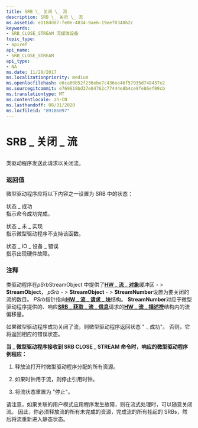 ```yaml
---
title: SRB \_ 关闭 \_ 流
description: SRB \_ 关闭 \_ 流
ms.assetid: e118ddd7-fe0e-4834-9ae6-19eef0348b2c
keywords:
- SRB_CLOSE_STREAM 流媒体设备
topic_type:
- apiref
api_name:
- SRB_CLOSE_STREAM
api_type:
- NA
ms.date: 11/28/2017
ms.localizationpriority: medium
ms.openlocfilehash: e6ca00b52f236ebe7c436ee46f57935d748437e2
ms.sourcegitcommit: e769619bd37e04762c77444e8b4ce9fe86ef09cb
ms.translationtype: MT
ms.contentlocale: zh-CN
ms.lasthandoff: 08/31/2020
ms.locfileid: "89186097"
---
```

# <a name="srb_close_stream"></a>SRB \_ 关闭 \_ 流


## <span id="ddk_srb_close_stream_ks"></span><span id="DDK_SRB_CLOSE_STREAM_KS"></span>


类驱动程序发送此请求以关闭流。

### <a name="span-idreturn_valuespanspan-idreturn_valuespanreturn-value"></a><span id="return_value"></span><span id="RETURN_VALUE"></span>返回值

微型驱动程序应将以下内容之一设置为 SRB 中的状态：

<span id="STATUS_SUCCESS"></span><span id="status_success"></span>状态 \_ 成功  
指示命令成功完成。

<span id="STATUS_NOT_IMPLEMENTED"></span><span id="status_not_implemented"></span>状态 \_ 未 \_ 实现  
指示微型驱动程序不支持该函数。

<span id="STATUS_IO_DEVICE_ERROR"></span><span id="status_io_device_error"></span>状态 \_ IO \_ 设备 \_ 错误  
指示出现硬件故障。

### <a name="comments"></a>注释

类驱动程序在*pSrb*StreamObject 中提供了[**HW \_ 流 \_ 对象**](/windows-hardware/drivers/ddi/strmini/ns-strmini-_hw_stream_object)缓冲区 - &gt; **StreamObject**， *pSrb* - &gt; **StreamObject** - &gt; **StreamNumber**设置为要关闭的流的数目。 *PSrb*指针指向[**HW \_ 流 \_ 请求 \_ 块**](/windows-hardware/drivers/ddi/strmini/ns-strmini-_hw_stream_request_block)结构。 **StreamNumber**对应于微型驱动程序提供的、响应[**SRB \_ 获取 \_ 流 \_ 信息**](srb-get-stream-info.md)请求的[**HW \_ 流 \_ 描述符**](/windows-hardware/drivers/ddi/strmini/ns-strmini-_hw_stream_descriptor)结构内的流偏移量。

如果微型驱动程序成功关闭了流，则微型驱动程序返回状态 " \_ 成功"。 否则，它将返回相应的错误状态。

**当 \_ 微型驱动程序接收到 SRB CLOSE \_ STREAM 命令时，响应的微型驱动程序例程应：**

1.  释放流打开时微型驱动程序分配的所有资源。

2.  如果时钟用于流，则停止引用时钟。

3.  将流状态重置为 "停止"。

请注意，如果关联的用户模式应用程序发生故障，则在流式处理时，可以随意关闭流。 因此，你必须释放流的所有未完成的资源，完成流的所有挂起的 SRBs，然后将流重新进入静态状态。

 


